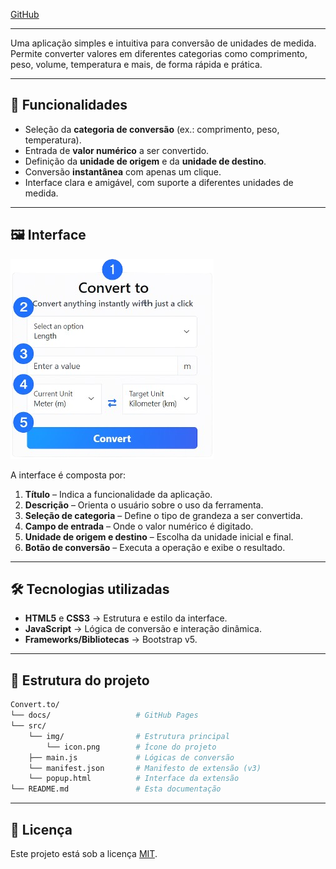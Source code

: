 [GitHub](https://github.com/rezelay/Convert.to)

---

Uma aplicação simples e intuitiva para conversão de unidades de medida.  
Permite converter valores em diferentes categorias como comprimento, peso, volume, temperatura e mais, de forma rápida e prática.

---

## 🚀 Funcionalidades

- Seleção da **categoria de conversão** (ex.: comprimento, peso, temperatura).
- Entrada de **valor numérico** a ser convertido.
- Definição da **unidade de origem** e da **unidade de destino**.
- Conversão **instantânea** com apenas um clique.
- Interface clara e amigável, com suporte a diferentes unidades de medida.

---

## 🖼️ Interface

![Interface](./interface.png)

A interface é composta por:

1. **Título** – Indica a funcionalidade da aplicação.  
2. **Descrição** – Orienta o usuário sobre o uso da ferramenta.  
3. **Seleção de categoria** – Define o tipo de grandeza a ser convertida.  
4. **Campo de entrada** – Onde o valor numérico é digitado.  
5. **Unidade de origem e destino** – Escolha da unidade inicial e final.  
6. **Botão de conversão** – Executa a operação e exibe o resultado.  

---

## 🛠️ Tecnologias utilizadas

- **HTML5** e **CSS3** → Estrutura e estilo da interface.  
- **JavaScript** → Lógica de conversão e interação dinâmica.  
- **Frameworks/Bibliotecas** → Bootstrap v5.  

---

## 📂 Estrutura do projeto

```bash
Convert.to/
└── docs/                   # GitHub Pages
└── src/
    └── img/                # Estrutura principal
        └── icon.png        # Ícone do projeto
    ├── main.js             # Lógicas de conversão
    └── manifest.json       # Manifesto de extensão (v3)
    └── popup.html          # Interface da extensão
└── README.md               # Esta documentação
```

---
## 📄 Licença

Este projeto está sob a licença [MIT](https://github.com/rezelay/Convert.to/blob/main/LICENSE).